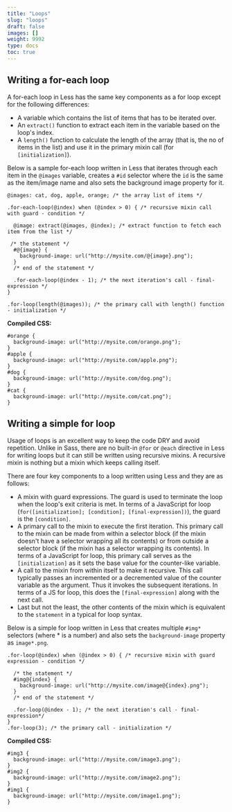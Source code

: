 ```yaml
---
title: "Loops"
slug: "loops"
draft: false
images: []
weight: 9992
type: docs
toc: true
---
```


## Writing a for-each loop
A for-each loop in Less has the same key components as a for loop except for the following differences:

 - A variable which contains the list of items that has to be iterated over.
 - An `extract()` function to extract each item in the variable based on the loop's index.
 - A `length()` function to calculate the length of the array (that is, the no of items in the  list) and use it in the primary mixin call (for `[initialization]`).

Below is a sample for-each loop written in Less that iterates through each item in the `@images` variable, creates a `#id` selector where the `id` is the same as the item/image name and also sets the background image property for it.

<!-- language: lang-css -->

    @images: cat, dog, apple, orange; /* the array list of items */

    .for-each-loop(@index) when (@index > 0) { /* recursive mixin call with guard - condition */
      
      @image: extract(@images, @index); /* extract function to fetch each item from the list */
      
     /* the statement */
      #@{image} {
        background-image: url("http://mysite.com/@{image}.png");
      }
      /* end of the statement */

      .for-each-loop(@index - 1); /* the next iteration's call - final-expression */
    }

    .for-loop(length(@images)); /* the primary call with length() function - initialization */

**Compiled CSS:**

<!-- language: lang-css -->

    #orange {
      background-image: url("http://mysite.com/orange.png");
    }
    #apple {
      background-image: url("http://mysite.com/apple.png");
    }
    #dog {
      background-image: url("http://mysite.com/dog.png");
    }
    #cat {
      background-image: url("http://mysite.com/cat.png");
    }

## Writing a simple for loop
Usage of loops is an excellent way to keep the code DRY and avoid repetition. Unlike in Sass, there are no built-in `@for` or `@each` directive in Less for writing loops but it can still be written using recursive mixins. A recursive mixin is nothing but a mixin which keeps calling itself.

There are four key components to a loop written using Less and they are as follows:

 - A mixin with guard expressions. The guard is used to terminate the loop when the loop's exit criteria is met. In terms of a JavaScript for loop (`for([initialization]; [condition]; [final-expression])`), the guard is the `[condition]`.
 - A primary call to the mixin to execute the first iteration. This primary call to the mixin can be made from within a selector block (if the mixin doesn't have a selector wrapping all its contents) or from outside a selector block (if the mixin has a selector wrapping its contents). In terms of a JavaScript for loop, this primary call serves as the `[initialization]` as it sets the base value for the counter-like variable.
 - A call to the mixin from within itself to make it recursive. This call typically passes an incremented or a decremented value of the counter variable as the argument. Thus it invokes the subsequent iterations. In terms of a JS for loop, this does the `[final-expression]` along with the next call.
 - Last but not the least, the other contents of the mixin which is equivalent to the `statement` in a typical for loop syntax.

Below is a simple for loop written in Less that creates multiple `#img*` selectors (where * is a number) and also sets the `background-image` property as `image*.png`.

<!-- language: lang-css -->

    .for-loop(@index) when (@index > 0) { /* recursive mixin with guard expression - condition */

      /* the statement */
      #img@{index} {
        background-image: url("http://mysite.com/image@{index}.png");
      }
      /* end of the statement */

      .for-loop(@index - 1); /* the next iteration's call - final-expression*/
    }
    .for-loop(3); /* the primary call - initialization */

**Compiled CSS:**

<!-- language: lang-css -->

    #img3 {
      background-image: url("http://mysite.com/image3.png");
    }
    #img2 {
      background-image: url("http://mysite.com/image2.png");
    }
    #img1 {
      background-image: url("http://mysite.com/image1.png");
    }

